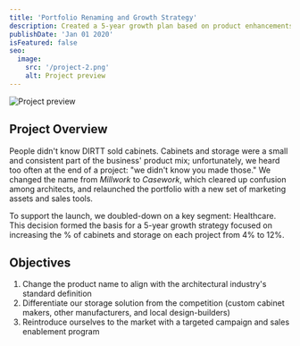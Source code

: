 ```yaml
---
title: 'Portfolio Renaming and Growth Strategy'
description: Created a 5-year growth plan based on product enhancements, competitive positioning, and updated pricing.
publishDate: 'Jan 01 2020'
isFeatured: false
seo:
  image:
    src: '/project-2.png'
    alt: Project preview
---
```


![Project preview](/project-2.png)

## Project Overview

People didn't know DIRTT sold cabinets. Cabinets and storage were a small and consistent part of the business' product mix; unfortunately, we heard too often at the end of a project: "we didn't know you made those." We changed the name from _Millwork_ to _Casework_, which cleared up confusion among architects, and relaunched the portfolio with a new set of marketing assets and sales tools.

To support the launch, we doubled-down on a key segment: Healthcare. This decision formed the basis for a 5-year growth strategy focused on increasing the % of cabinets and storage on each project from 4% to 12%.

## Objectives

1. Change the product name to align with the architectural industry's standard definition
2. Differentiate our storage solution from the competition (custom cabinet makers, other manufacturers, and local design-builders)
3. Reintroduce ourselves to the market with a targeted campaign and sales enablement program
